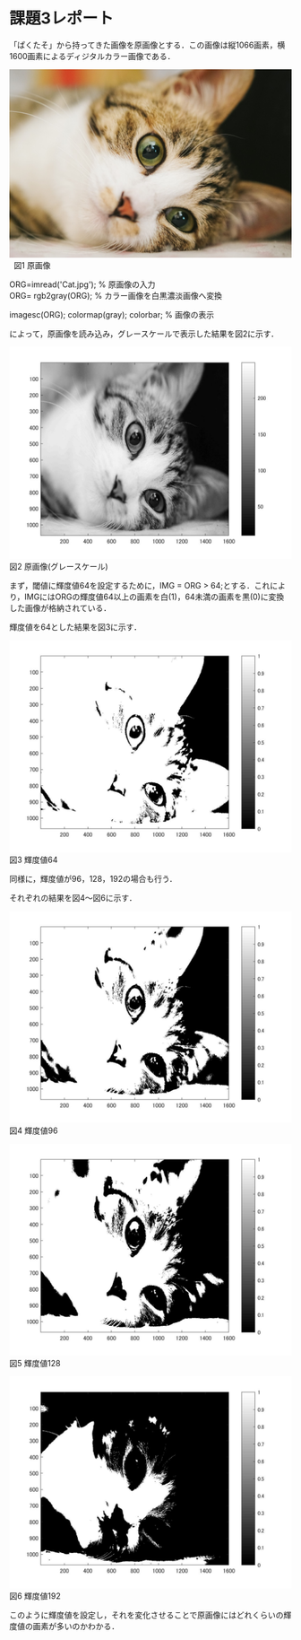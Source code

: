 # 課題3レポート

「ぱくたそ」から持ってきた画像を原画像とする．この画像は縦1066画素，横1600画素によるディジタルカラー画像である．

![原画像](https://github.com/Tomoya-A/MyFolder/blob/master/kadai3/Cat.jpg)  
図1 原画像

ORG=imread('Cat.jpg'); % 原画像の入力  
ORG= rgb2gray(ORG); % カラー画像を白黒濃淡画像へ変換  
  
imagesc(ORG); colormap(gray); colorbar; % 画像の表示  

によって，原画像を読み込み，グレースケールで表示した結果を図2に示す．

![原画像](https://github.com/Tomoya-A/MyFolder/blob/master/kadai3/kadai3_1.jpg)  
図2 原画像(グレースケール)

まず，閾値に輝度値64を設定するために，IMG = ORG > 64;とする．これにより，IMGにはORGの輝度値64以上の画素を白(1)，64未満の画素を黒(0)に変換した画像が格納されている．

輝度値を64とした結果を図3に示す．

![原画像](https://github.com/Tomoya-A/MyFolder/blob/master/kadai3/kadai3_2.jpg)  
図3 輝度値64

同様に，輝度値が96，128，192の場合も行う．

それぞれの結果を図4～図6に示す．

![原画像](https://github.com/Tomoya-A/MyFolder/blob/master/kadai3/kadai3_3.jpg)  
図4 輝度値96

![原画像](https://github.com/Tomoya-A/MyFolder/blob/master/kadai3/kadai3_4.jpg)  
図5 輝度値128

![原画像](https://github.com/Tomoya-A/MyFolder/blob/master/kadai3/kadai3_5.jpg)  
図6 輝度値192

このように輝度値を設定し，それを変化させることで原画像にはどれくらいの輝度値の画素が多いのかわかる．
